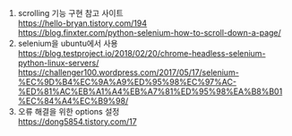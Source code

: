 1. scrolling 기능 구현 참고 사이트  
https://hello-bryan.tistory.com/194  
https://blog.finxter.com/python-selenium-how-to-scroll-down-a-page/
2. selenium을 ubuntu에서 사용  
https://blog.testproject.io/2018/02/20/chrome-headless-selenium-python-linux-servers/  
https://challenger100.wordpress.com/2017/05/17/selenium-%EC%9D%B4%EC%9A%A9%ED%95%98%EC%97%AC-%ED%81%AC%EB%A1%A4%EB%A7%81%ED%95%98%EA%B8%B01%EC%84%A4%EC%B9%98/
3. 오류 해결을 위한 options 설정  
https://dong5854.tistory.com/17
